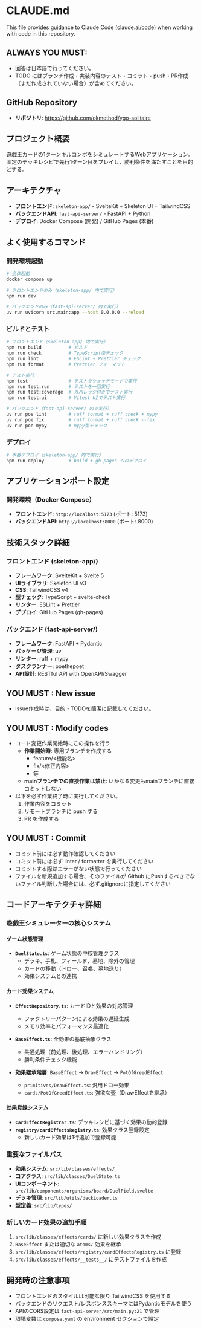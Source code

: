 # CLAUDE.md

This file provides guidance to Claude Code (claude.ai/code) when working with code in this repository.

## ALWAYS YOU MUST:
- 回答は日本語で行ってください。
- TODO にはブランチ作成・実装内容のテスト・コミット・push・PR作成（まだ作成されていない場合）が含めてください。

## GitHub Repository
- **リポジトリ**: https://github.com/okmethod/ygo-solitaire

## プロジェクト概要
遊戯王カードの1ターンキルコンボをシミュレートするWebアプリケーション。
固定のデッキレシピで先行1ターン目をプレイし、勝利条件を満たすことを目的とする。

## アーキテクチャ
- **フロントエンド**: `skeleton-app/` - SvelteKit + Skeleton UI + TailwindCSS
- **バックエンドAPI**: `fast-api-server/` - FastAPI + Python
- **デプロイ**: Docker Compose (開発) / GitHub Pages (本番)

## よく使用するコマンド

### 開発環境起動
```bash
# 全体起動
docker compose up

# フロントエンドのみ（skeleton-app/ 内で実行）
npm run dev

# バックエンドのみ（fast-api-server/ 内で実行）
uv run uvicorn src.main:app --host 0.0.0.0 --reload
```

### ビルドとテスト
```bash
# フロントエンド（skeleton-app/ 内で実行）
npm run build          # ビルド
npm run check          # TypeScript型チェック
npm run lint           # ESLint + Prettier チェック
npm run format         # Prettier フォーマット

# テスト実行
npm test               # テストをウォッチモードで実行
npm run test:run       # テストを一回実行
npm run test:coverage  # カバレッジ付きでテスト実行
npm run test:ui        # Vitest UIでテスト実行

# バックエンド（fast-api-server/ 内で実行）
uv run poe lint        # ruff format + ruff check + mypy
uv run poe fix         # ruff format + ruff check --fix
uv run poe mypy        # mypy型チェック
```

### デプロイ
```bash
# 本番デプロイ（skeleton-app/ 内で実行）
npm run deploy         # build + gh-pages へのデプロイ
```

## アプリケーションポート設定
### 開発環境（Docker Compose）
- **フロントエンド**: `http://localhost:5173` (ポート: 5173)
- **バックエンドAPI**: `http://localhost:8000` (ポート: 8000)

## 技術スタック詳細
### フロントエンド (skeleton-app/)
- **フレームワーク**: SvelteKit + Svelte 5
- **UIライブラリ**: Skeleton UI v3
- **CSS**: TailwindCSS v4
- **型チェック**: TypeScript + svelte-check
- **リンター**: ESLint + Prettier
- **デプロイ**: GitHub Pages (gh-pages)

### バックエンド (fast-api-server/)
- **フレームワーク**: FastAPI + Pydantic
- **パッケージ管理**: uv
- **リンター**: ruff + mypy
- **タスクランナー**: poethepoet
- **API設計**: RESTful API with OpenAPI/Swagger

## YOU MUST : New issue
- issue作成時は、目的・TODOを簡潔に記載してください。

## YOU MUST : Modify codes
- コード変更作業開始時にこの操作を行う
  - **作業開始時**: 専用ブランチを作成する
    - feature/<機能名>
    - fix/<修正内容>
    - 等
  - **mainブランチでの直接作業は禁止**: いかなる変更もmainブランチに直接コミットしない
- 以下を必ず作業終了時に実行してください。
  1. 作業内容をコミット
  2. リモートブランチに push する
  3. PR を作成する 

## YOU MUST : Commit
- コミット前には必ず動作確認してください
- コミット前には必ず linter / formatter を実行してください
- コミットする際はエラーがない状態で行ってください
- ファイルを新規追加する場合、そのファイルが Github にPushするべきでないファイル判断した場合には、必ず.gitignoreに指定してください

## コードアーキテクチャ詳細

### 遊戯王シミュレーターの核心システム

#### ゲーム状態管理
- **`DuelState.ts`**: ゲーム状態の中核管理クラス
  - デッキ、手札、フィールド、墓地、除外の管理
  - カードの移動（ドロー、召喚、墓地送り）
  - 効果システムとの連携

#### カード効果システム
- **`EffectRepository.ts`**: カードIDと効果の対応管理
  - ファクトリーパターンによる効果の遅延生成
  - メモリ効率とパフォーマンス最適化

- **`BaseEffect.ts`**: 全効果の基底抽象クラス
  - 共通処理（前処理、後処理、エラーハンドリング）
  - 勝利条件チェック機能

- **効果継承階層**: `BaseEffect` → `DrawEffect` → `PotOfGreedEffect`
  - `primitives/DrawEffect.ts`: 汎用ドロー効果
  - `cards/PotOfGreedEffect.ts`: 強欲な壺（DrawEffectを継承）

#### 効果登録システム
- **`CardEffectRegistrar.ts`**: デッキレシピに基づく効果の動的登録
- **`registry/cardEffectsRegistry.ts`**: 効果クラス登録設定
  - 新しいカード効果は1行追加で登録可能

### 重要なファイルパス
- **効果システム**: `src/lib/classes/effects/`
- **コアクラス**: `src/lib/classes/DuelState.ts`
- **UIコンポーネント**: `src/lib/components/organisms/board/DuelField.svelte`
- **デッキ管理**: `src/lib/utils/deckLoader.ts`
- **型定義**: `src/lib/types/`

### 新しいカード効果の追加手順
1. `src/lib/classes/effects/cards/` に新しい効果クラスを作成
2. `BaseEffect` または適切な `atoms/` 効果を継承
3. `src/lib/classes/effects/registry/cardEffectsRegistry.ts` に登録
4. `src/lib/classes/effects/__tests__/` にテストファイルを作成

## 開発時の注意事項
- フロントエンドのスタイルは可能な限り TailwindCSS を使用する
- バックエンドのリクエスト/レスポンススキーマにはPydanticモデルを使う
- APIのCORS設定は `fast-api-server/src/main.py:21` で管理
- 環境変数は `compose.yaml` の environment セクションで設定
